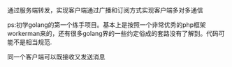 通过服务端转发，实现客户端通过广播和订阅方式实现客户端多对多通信

ps:初学golang的第一个练手项目。基本上是按照一个非常优秀的php框架workerman来的，还有很多golang界的一些约定俗成的套路没有了解到。代码可能不是相当规范.


同一个客户端可以既接收又发送消息